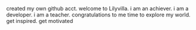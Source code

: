created my own github acct.
welcome to Lilyvilla.
i am an achiever.
i am a developer.
i am a teacher.
congratulations to me
time to explore my world.
get inspired.
get motivated
